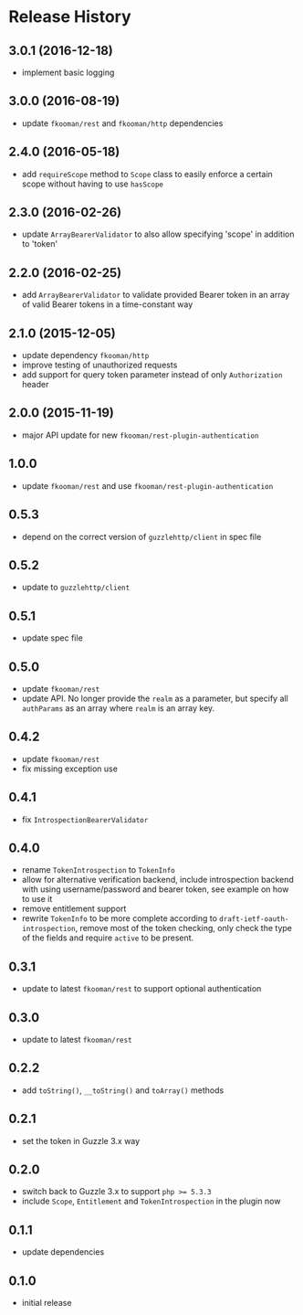 # Release History

## 3.0.1 (2016-12-18)
- implement basic logging

## 3.0.0 (2016-08-19)
- update `fkooman/rest` and `fkooman/http` dependencies

## 2.4.0 (2016-05-18)
- add `requireScope` method to `Scope` class to easily enforce a certain scope
  without having to use `hasScope`

## 2.3.0 (2016-02-26)
- update `ArrayBearerValidator` to also allow specifying 'scope' in addition
  to 'token'

## 2.2.0 (2016-02-25)
- add `ArrayBearerValidator` to validate provided Bearer token in an array
  of valid Bearer tokens in a time-constant way

## 2.1.0 (2015-12-05)
- update dependency `fkooman/http`
- improve testing of unauthorized requests
- add support for query token parameter instead of only `Authorization` header

## 2.0.0 (2015-11-19)
- major API update for new `fkooman/rest-plugin-authentication`

## 1.0.0
- update `fkooman/rest` and use `fkooman/rest-plugin-authentication`

## 0.5.3
- depend on the correct version of `guzzlehttp/client` in spec file

## 0.5.2
- update to `guzzlehttp/client`

## 0.5.1
- update spec file

## 0.5.0
- update `fkooman/rest`
- update API. No longer provide the `realm` as a parameter, but specify
  all `authParams` as an array where `realm` is an array key.

## 0.4.2
- update `fkooman/rest`
- fix missing exception use

## 0.4.1
- fix `IntrospectionBearerValidator`

## 0.4.0
- rename `TokenIntrospection` to `TokenInfo`
- allow for alternative verification backend, include introspection backend 
  with using username/password and bearer token, see example on how to use it
- remove entitlement support
- rewrite `TokenInfo` to be more complete according to 
  `draft-ietf-oauth-introspection`, remove most of the token checking, only 
  check the type of the fields and require `active` to be present.

## 0.3.1
- update to latest `fkooman/rest` to support optional authentication

## 0.3.0
- update to latest `fkooman/rest` 

## 0.2.2
- add `toString()`, `__toString()` and `toArray()` methods

## 0.2.1
- set the token in Guzzle 3.x way

## 0.2.0
- switch back to Guzzle 3.x to support `php >= 5.3.3`
- include `Scope`, `Entitlement` and `TokenIntrospection` in the plugin now

## 0.1.1
- update dependencies

## 0.1.0 
- initial release
